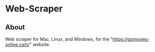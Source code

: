 # Web-Scraper

## About
Web scraper for Mac, Linux, and Windows, for the "https://gomovies-online.cam/" website.
